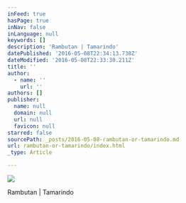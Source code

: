 ```yaml
---
inFeed: true
hasPage: true
inNav: false
inLanguage: null
keywords: []
description: 'Rambutan | Tamarindo'
datePublished: '2016-05-08T22:34:13.738Z'
dateModified: '2016-05-08T22:33:30.211Z'
title: ''
author:
  - name: ''
    url: ''
authors: []
publisher:
  name: null
  domain: null
  url: null
  favicon: null
starred: false
sourcePath: _posts/2016-05-08-rambutan-or-tamarindo.md
url: rambutan-or-tamarindo/index.html
_type: Article

---
```

![](https://the-grid-user-content.s3-us-west-2.amazonaws.com/eb8fd025-842d-4f07-a6d0-00aae5f46c15.jpg)

Rambutan | Tamarindo